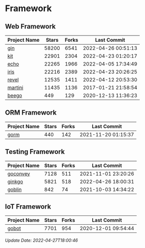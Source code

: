 # Framework

## Web Framework
| Project Name | Stars | Forks | Last Commit |
| ------------ | ----- | ----- | ----------- |
| [gin](https://github.com/gin-gonic/gin) | 58200 | 6541 | 2022-04-26 00:51:13 |
| [kit](https://github.com/go-kit/kit) | 22901 | 2304 | 2022-04-23 01:20:17 |
| [echo](https://github.com/labstack/echo) | 22265 | 1966 | 2022-04-05 17:34:49 |
| [iris](https://github.com/kataras/iris) | 22216 | 2389 | 2022-04-23 20:26:25 |
| [revel](https://github.com/revel/revel) | 12535 | 1411 | 2022-04-12 20:53:30 |
| [martini](https://github.com/go-martini/martini) | 11435 | 1136 | 2017-01-21 21:58:54 |
| [beego](https://github.com/astaxie/beego) | 449 | 129 | 2020-12-13 11:36:23 |

## ORM Framework
| Project Name | Stars | Forks | Last Commit |
| ------------ | ----- | ----- | ----------- |
| [gorm](https://github.com/jinzhu/gorm) | 440 | 142 | 2021-11-20 01:15:37 |

## Testing Framework
| Project Name | Stars | Forks | Last Commit |
| ------------ | ----- | ----- | ----------- |
| [goconvey](https://github.com/smartystreets/goconvey) | 7128 | 511 | 2021-11-01 23:20:26 |
| [ginkgo](https://github.com/onsi/ginkgo) | 5821 | 518 | 2022-04-26 18:00:31 |
| [goblin](https://github.com/franela/goblin) | 842 | 74 | 2021-10-03 14:34:22 |

## IoT Framework
| Project Name | Stars | Forks | Last Commit |
| ------------ | ----- | ----- | ----------- |
| [gobot](https://github.com/hybridgroup/gobot) | 7701 | 954 | 2020-12-01 09:54:44 |

*Update Date: 2022-04-27T18:00:46*